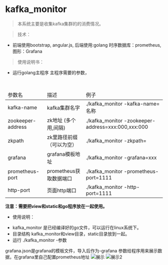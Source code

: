 # kafka_monitor


> 本系统主要是收集kafka集群的的消费情况。


> 技术：
- 前端使用bootstrap, angular.js, 后端使用:golang   时序数据库：prometheus,图形：Grafana


> 使用说明书：

- 运行golang主程序 主程序需要的参数，
 <table>
 <thead>
 <tr>
  <td>参数名</td>
  <td>描述</td>
  <td>例子</td>
 </tr>
  </thead>
 <tbody>
  <tr>
  <td>kafka-name</td>
  <td>kafka集群名字</td>
  <td>./kafka_monitor -kafka-name=名称</td>
 </tr>
    <tr>
  <td>zookeeper-address</td>
  <td>zk地址 (多个用,间隔)</td>
  <td>./kafka_monitor -zookeeper-address=xxx:000,xxx:000</td>
 </tr>
  <tr>
  <td>zkpath</td>
  <td>zk里路径前缀（可以为空）</td>
  <td>./kafka_monitor -zkpath= </td>
 </tr>
    <tr>
  <td>grafana</td>
  <td>grafana模板地址</td>
  <td>./kafka_monitor -grafana=xxx </td>
 </tr>
      <tr>
  <td>prometheus-port</td>
  <td>prometheus获取数据端口</td>
  <td>./kafka_monitor -prometheus-port=1111 </td>
 </tr>
        <tr>
  <td>http-port</td>
  <td>页面http端口</td>
  <td>./kafka_monitor -http-port=1111 </td>
 </tr>
   </tbody>
 </table>

**注意：需要把view和static和go程序放在一起使用。**

* 使用说明：
-  kafka_monitor 是已经编译好的go文件，可以运行在linux系统下。
- 目录结构  kafka_monitor和view目录，static目录放到一起。
- 运行 ./kafka_monitor -参数

grafana.json是grafana的模板文件，导入后作为-grafana 参数给程序用来展示数据，在grafana里自己配置prometheus地址
![展示](/path/img.jpg)
![展示2](/path/img2.jpg)






